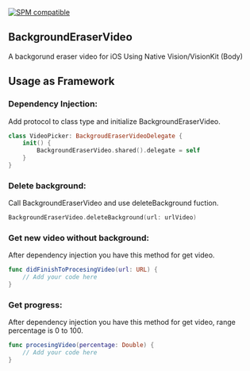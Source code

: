 [![SPM compatible](https://img.shields.io/badge/SPM-compatible-4BC51D.svg?style=flat)](https://github.com/apple/swift-package-manager)

## BackgroundEraserVideo

A backgorund eraser video for iOS Using Native Vision/VisionKit (Body) 

## Usage as Framework

### Dependency Injection:
Add protocol to class type and initialize BackgroundEraserVideo.

```swift
class VideoPicker: BackgroudEraserVideoDelegate {
    init() {
        BackgroundEraserVideo.shared().delegate = self
    }
}
```
### Delete background:
Call BackgroundEraserVideo and use deleteBackground fuction.

```swift
BackgroundEraserVideo.deleteBackground(url: urlVideo)
```

### Get new video without background:
After dependency injection you have this method for get video.

```swift
func didFinishToProcesingVideo(url: URL) {
    // Add your code here
}
```

### Get progress:
After dependency injection you have this method for get video, range percentage is 0 to 100.

```swift
func procesingVideo(percentage: Double) {
    // Add your code here
}
```
